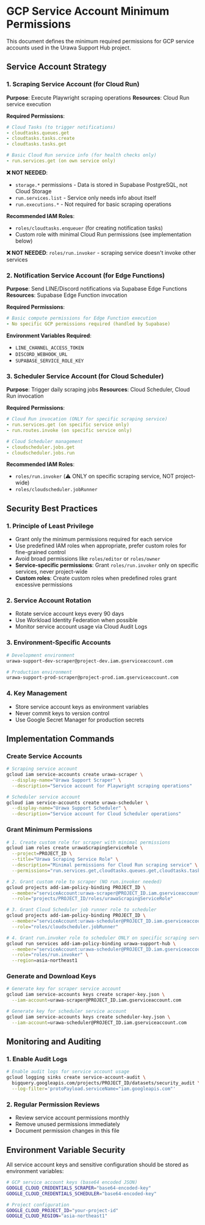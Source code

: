 # GCP Service Account Minimum Permissions

This document defines the minimum required permissions for GCP service accounts used in the Urawa
Support Hub project.

## Service Account Strategy

### 1. Scraping Service Account (for Cloud Run)

**Purpose**: Execute Playwright scraping operations **Resources**: Cloud Run service execution

**Required Permissions**:

```yaml
# Cloud Tasks (to trigger notifications)
- cloudtasks.queues.get
- cloudtasks.tasks.create
- cloudtasks.tasks.get

# Basic Cloud Run service info (for health checks only)
- run.services.get (on own service only)
```

**❌ NOT NEEDED**:

- `storage.*` permissions - Data is stored in Supabase PostgreSQL, not Cloud Storage
- `run.services.list` - Service only needs info about itself
- `run.executions.*` - Not required for basic scraping operations

**Recommended IAM Roles**:

- `roles/cloudtasks.enqueuer` (for creating notification tasks)
- Custom role with minimal Cloud Run permissions (see implementation below)

**❌ NOT NEEDED**: `roles/run.invoker` - scraping service doesn't invoke other services

### 2. Notification Service Account (for Edge Functions)

**Purpose**: Send LINE/Discord notifications via Supabase Edge Functions **Resources**: Supabase
Edge Function invocation

**Required Permissions**:

```yaml
# Basic compute permissions for Edge Function execution
- No specific GCP permissions required (handled by Supabase)
```

**Environment Variables Required**:

- `LINE_CHANNEL_ACCESS_TOKEN`
- `DISCORD_WEBHOOK_URL`
- `SUPABASE_SERVICE_ROLE_KEY`

### 3. Scheduler Service Account (for Cloud Scheduler)

**Purpose**: Trigger daily scraping jobs **Resources**: Cloud Scheduler, Cloud Run invocation

**Required Permissions**:

```yaml
# Cloud Run invocation (ONLY for specific scraping service)
- run.services.get (on specific service only)
- run.routes.invoke (on specific service only)

# Cloud Scheduler management
- cloudscheduler.jobs.get
- cloudscheduler.jobs.run
```

**Recommended IAM Roles**:

- `roles/run.invoker` (⚠️ ONLY on specific scraping service, NOT project-wide)
- `roles/cloudscheduler.jobRunner`

## Security Best Practices

### 1. Principle of Least Privilege

- Grant only the minimum permissions required for each service
- Use predefined IAM roles when appropriate, prefer custom roles for fine-grained control
- Avoid broad permissions like `roles/editor` or `roles/owner`
- **Service-specific permissions**: Grant `roles/run.invoker` only on specific services, never
  project-wide
- **Custom roles**: Create custom roles when predefined roles grant excessive permissions

### 2. Service Account Rotation

- Rotate service account keys every 90 days
- Use Workload Identity Federation when possible
- Monitor service account usage via Cloud Audit Logs

### 3. Environment-Specific Accounts

```bash
# Development environment
urawa-support-dev-scraper@project-dev.iam.gserviceaccount.com

# Production environment  
urawa-support-prod-scraper@project-prod.iam.gserviceaccount.com
```

### 4. Key Management

- Store service account keys as environment variables
- Never commit keys to version control
- Use Google Secret Manager for production secrets

## Implementation Commands

### Create Service Accounts

```bash
# Scraping service account
gcloud iam service-accounts create urawa-scraper \
  --display-name="Urawa Support Scraper" \
  --description="Service account for Playwright scraping operations"

# Scheduler service account
gcloud iam service-accounts create urawa-scheduler \
  --display-name="Urawa Support Scheduler" \
  --description="Service account for Cloud Scheduler operations"
```

### Grant Minimum Permissions

```bash
# 1. Create custom role for scraper with minimal permissions
gcloud iam roles create urawaScrapingServiceRole \
  --project=PROJECT_ID \
  --title="Urawa Scraping Service Role" \
  --description="Minimal permissions for Cloud Run scraping service" \
  --permissions="run.services.get,cloudtasks.queues.get,cloudtasks.tasks.create,cloudtasks.tasks.get"

# 2. Grant custom role to scraper (NO run.invoker needed)
gcloud projects add-iam-policy-binding PROJECT_ID \
  --member="serviceAccount:urawa-scraper@PROJECT_ID.iam.gserviceaccount.com" \
  --role="projects/PROJECT_ID/roles/urawaScrapingServiceRole"

# 3. Grant Cloud Scheduler job runner role to scheduler
gcloud projects add-iam-policy-binding PROJECT_ID \
  --member="serviceAccount:urawa-scheduler@PROJECT_ID.iam.gserviceaccount.com" \
  --role="roles/cloudscheduler.jobRunner"

# 4. Grant run.invoker role to scheduler ONLY on specific scraping service
gcloud run services add-iam-policy-binding urawa-support-hub \
  --member="serviceAccount:urawa-scheduler@PROJECT_ID.iam.gserviceaccount.com" \
  --role="roles/run.invoker" \
  --region=asia-northeast1
```

### Generate and Download Keys

```bash
# Generate key for scraper service account
gcloud iam service-accounts keys create scraper-key.json \
  --iam-account=urawa-scraper@PROJECT_ID.iam.gserviceaccount.com

# Generate key for scheduler service account
gcloud iam service-accounts keys create scheduler-key.json \
  --iam-account=urawa-scheduler@PROJECT_ID.iam.gserviceaccount.com
```

## Monitoring and Auditing

### 1. Enable Audit Logs

```bash
# Enable audit logs for service account usage
gcloud logging sinks create service-account-audit \
  bigquery.googleapis.com/projects/PROJECT_ID/datasets/security_audit \
  --log-filter='protoPayload.serviceName="iam.googleapis.com"'
```

### 2. Regular Permission Reviews

- Review service account permissions monthly
- Remove unused permissions immediately
- Document permission changes in this file

## Environment Variable Security

All service account keys and sensitive configuration should be stored as environment variables:

```bash
# GCP service account keys (base64 encoded JSON)
GOOGLE_CLOUD_CREDENTIALS_SCRAPER="base64-encoded-key"
GOOGLE_CLOUD_CREDENTIALS_SCHEDULER="base64-encoded-key"

# Project configuration
GOOGLE_CLOUD_PROJECT_ID="your-project-id"
GOOGLE_CLOUD_REGION="asia-northeast1"
```
